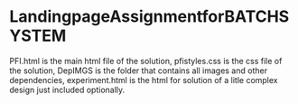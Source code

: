 # LandingpageAssignmentforBATCHSYSTEM
 
PFI.html is the main html file of the solution,
pfistyles.css is the css file of the solution,
DepIMGS is the folder that contains all images and other dependencies,
experiment.html is the html for solution of a litle complex design just included optionally.
